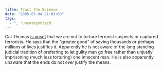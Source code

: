 ```yaml
---
title: Trust the Science
date: "2005-05-04 21:03:00"
tags:
  - ", "uncategorized
---
```

<p> Cal Thomas <a href="http://www.townhall.com/columnists/calthomas/ct20050502.shtml">is
upset</a> that we are not to torture terrorist suspects or captured
terrorists.  He says that the "greater good" of saving thousands or
perhaps millions of lives justifies it.  Apparently he is not aware
of the long standing judicial tradition of preferring to let guilty
men go free rather than unjustly imprisoning (much less torturing)
one innocent man.  He is also apparently unaware that the ends do
not <em>ever</em> justify the means.</p>

